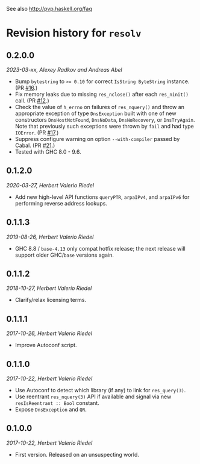 See also http://pvp.haskell.org/faq

# Revision history for `resolv`

## 0.2.0.0

_2023-03-xx, Alexey Radkov and Andreas Abel_

* Bump `bytestring` to `>= 0.10` for correct `IsString ByteString` instance.
  (PR [#16](https://github.com/haskell-hvr/resolv/pull/16).)
* Fix memory leaks due to missing `res_nclose()` after each `res_ninit()` call.
  (PR [#12](https://github.com/haskell-hvr/resolv/pull/12).)
* Check the value of `h_errno` on failures of `res_nquery()` and throw an
  appropriate exception of type `DnsException` built with one of new
  constructors `DnsHostNotFound`, `DnsNoData`, `DnsNoRecovery`, or `DnsTryAgain`.
  Note that previously such exceptions were thrown by `fail` and had type `IOError`.
  (PR [#17](https://github.com/haskell-hvr/resolv/pull/17).)
* Suppress configure warning on option `--with-compiler` passed by Cabal.
  (PR [#21](https://github.com/haskell-hvr/resolv/pull/21).)
* Tested with GHC 8.0 - 9.6.

## 0.1.2.0

_2020-03-27, Herbert Valerio Riedel_

* Add new high-level API functions `queryPTR`, `arpaIPv4`, and
  `arpaIPv6` for performing reverse address lookups.

## 0.1.1.3

_2019-08-26, Herbert Valerio Riedel_

* GHC 8.8 / `base-4.13` only compat hotfix release; the next release will support
  older GHC/`base` versions again.

## 0.1.1.2

_2018-10-27, Herbert Valerio Riedel_

* Clarify/relax licensing terms.

## 0.1.1.1

_2017-10-26, Herbert Valerio Riedel_

* Improve Autoconf script.

## 0.1.1.0

_2017-10-22, Herbert Valerio Riedel_

* Use Autoconf to detect which library (if any) to link for `res_query(3)`.
* Use reentrant `res_nquery(3)` API if available and signal via new `resIsReentrant :: Bool` constant.
* Expose `DnsException` and `QR`.

## 0.1.0.0

_2017-10-22, Herbert Valerio Riedel_

* First version. Released on an unsuspecting world.
